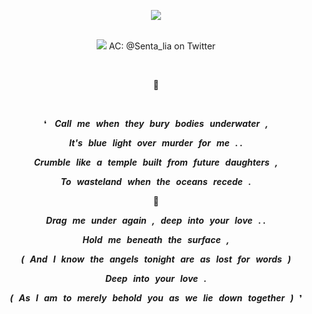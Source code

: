 <div align="center">

![](https://komarev.com/ghpvc/?username=vampyrumspectrum&abbreviated=true&label=MY_CHILDREN&color=2F5258)
</br>
</br>

![](https://i.postimg.cc/kgX3jQSw/neuvi-banner.png)
AC: @Senta_lia on Twitter

</br>

**🦦**

</br>

❛  ***Call me when they bury bodies underwater ,***

***It's blue light over murder for me . .***

***Crumble like a temple built from future daughters ,***

***To wasteland when the oceans recede .***

**🌊**

***Drag me under again , deep into your love . .***

***Hold me beneath the surface ,***

***( And I know the angels tonight are as lost for words )***

***Deep into your love .***

***( As I am to merely behold you as we lie down together )*** ❜

</div>
